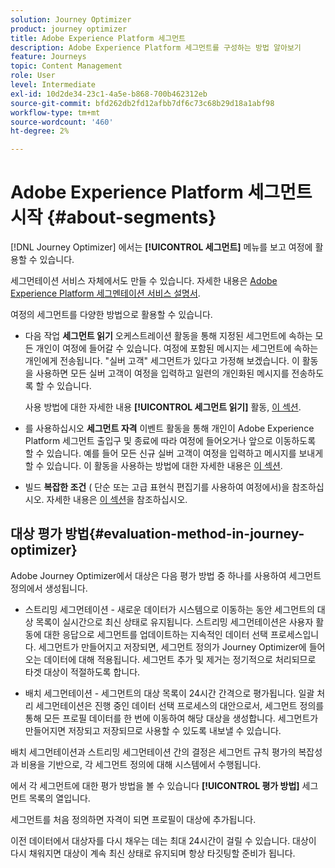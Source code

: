 ```yaml
---
solution: Journey Optimizer
product: journey optimizer
title: Adobe Experience Platform 세그먼트
description: Adobe Experience Platform 세그먼트를 구성하는 방법 알아보기
feature: Journeys
topic: Content Management
role: User
level: Intermediate
exl-id: 10d2de34-23c1-4a5e-b868-700b462312eb
source-git-commit: bfd262db2fd12afbb7df6c73c68b29d18a1abf98
workflow-type: tm+mt
source-wordcount: '460'
ht-degree: 2%

---
```


# Adobe Experience Platform 세그먼트 시작 {#about-segments}

[!DNL Journey Optimizer]  에서는 **[!UICONTROL 세그먼트]** 메뉴를 보고 여정에 활용할 수 있습니다.

세그먼테이션 서비스 자체에서도 만들 수 있습니다. 자세한 내용은 [Adobe Experience Platform 세그멘테이션 서비스 설명서](https://experienceleague.adobe.com/docs/experience-platform/segmentation/home.html).

여정의 세그먼트를 다양한 방법으로 활용할 수 있습니다.

* 다음 작업 **세그먼트 읽기** 오케스트레이션 활동을 통해 지정된 세그먼트에 속하는 모든 개인이 여정에 들어갈 수 있습니다. 여정에 포함된 메시지는 세그먼트에 속하는 개인에게 전송됩니다. &quot;실버 고객&quot; 세그먼트가 있다고 가정해 보겠습니다. 이 활동을 사용하면 모든 실버 고객이 여정을 입력하고 일련의 개인화된 메시지를 전송하도록 할 수 있습니다.

   사용 방법에 대한 자세한 내용 **[!UICONTROL 세그먼트 읽기]** 활동, [이 섹션](../building-journeys/read-segment.md#configuring-segment-trigger-activity).

* 를 사용하십시오 **세그먼트 자격** 이벤트 활동을 통해 개인이 Adobe Experience Platform 세그먼트 출입구 및 종료에 따라 여정에 들어오거나 앞으로 이동하도록 할 수 있습니다. 예를 들어 모든 신규 실버 고객이 여정을 입력하고 메시지를 보내게 할 수 있습니다. 이 활동을 사용하는 방법에 대한 자세한 내용은 [이 섹션](../building-journeys/segment-qualification-events.md).

* 빌드 **복잡한 조건** ( 단순 또는 고급 표현식 편집기를 사용하여 여정에서)을 참조하십시오. 자세한 내용은 [이 섹션](../building-journeys/condition-activity.md#using-a-segment)을 참조하십시오.

## 대상 평가 방법{#evaluation-method-in-journey-optimizer}

Adobe Journey Optimizer에서 대상은 다음 평가 방법 중 하나를 사용하여 세그먼트 정의에서 생성됩니다.

* 스트리밍 세그먼테이션 - 새로운 데이터가 시스템으로 이동하는 동안 세그먼트의 대상 목록이 실시간으로 최신 상태로 유지됩니다. 스트리밍 세그먼테이션은 사용자 활동에 대한 응답으로 세그먼트를 업데이트하는 지속적인 데이터 선택 프로세스입니다. 세그먼트가 만들어지고 저장되면, 세그먼트 정의가 Journey Optimizer에 들어오는 데이터에 대해 적용됩니다. 세그먼트 추가 및 제거는 정기적으로 처리되므로 타겟 대상이 적절하도록 합니다.

* 배치 세그먼테이션 - 세그먼트의 대상 목록이 24시간 간격으로 평가됩니다. 일괄 처리 세그먼테이션은 진행 중인 데이터 선택 프로세스의 대안으로서, 세그먼트 정의를 통해 모든 프로필 데이터를 한 번에 이동하여 해당 대상을 생성합니다. 세그먼트가 만들어지면 저장되고 저장되므로 사용할 수 있도록 내보낼 수 있습니다.

배치 세그먼테이션과 스트리밍 세그먼테이션 간의 결정은 세그먼트 규칙 평가의 복잡성과 비용을 기반으로, 각 세그먼트 정의에 대해 시스템에서 수행됩니다.

에서 각 세그먼트에 대한 평가 방법을 볼 수 있습니다 **[!UICONTROL 평가 방법]** 세그먼트 목록의 열입니다.

세그먼트를 처음 정의하면 자격이 되면 프로필이 대상에 추가됩니다.

이전 데이터에서 대상자를 다시 채우는 데는 최대 24시간이 걸릴 수 있습니다. 대상이 다시 채워지면 대상이 계속 최신 상태로 유지되며 항상 타깃팅할 준비가 됩니다.
